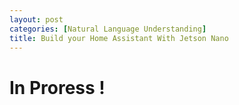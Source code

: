 ```yaml
---
layout: post
categories: [Natural Language Understanding]
title: Build your Home Assistant With Jetson Nano
---
```


# In Proress !
